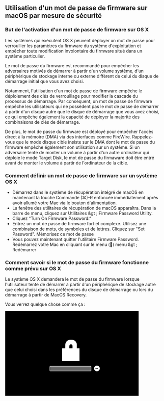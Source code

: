 ## Utilisation d'un mot de passe de firmware sur macOS par mesure de sécurité

### But de l'activation d'un mot de passe de firmware sur OS X

Les systèmes qui exécutent OS X peuvent déployer un mot de passe pour verrouiller les paramètres du firmware du système d'exploitation et empêcher toute modification involontaire du firmware situé dans un système particulier.

Le mot de passe du firmware est recommandé pour empêcher les adversaires motivés de démarrer à partir d'un volume système, d'un périphérique de stockage interne ou externe différent de celui du disque de démarrage initial que vous avez choisi.

Notamment, l'utilisation d'un mot de passe de firmware empêche le déploiement des clés de verrouillage pour modifier la cascade du processus de démarrage. Par conséquent, un mot de passe de firmware empêche les utilisateurs qui ne possèdent pas le mot de passe de démarrer à partir d'un disque autre que le disque de démarrage que vous avez choisi, ce qui empêche également la capacité de déployer la majorité des combinaisons de clés de démarrage.

De plus, le mot de passe du firmware est déployé pour empêcher l'accès direct à la mémoire \(DMA\) via des interfaces comme FireWire. Rappelez-vous que le mode disque cible insiste sur le DMA dont le mot de passe du firmware empêche également son utilisation sur un système. Si un adversaire tente de monter un volume à partir d'un autre ordinateur qui déploie le mode Target Disk, le mot de passe du firmaware doit être entré avant de monter le volume à partir de l'ordinateur de la cible.

### Comment définir un mot de passe de firmware sur un système OS X

- Démarrez dans le système de récupération intégré de macOS en maintenant la touche Commande \(⌘\)-R enfoncée immédiatement après avoir allumé votre Mac via le bouton d'alimentation.
- La fenêtre des utilitaires de récupération de macOS apparaîtra. Dans la barre de menu, cliquez sur Utilitaires &gt ; Firmware Password Utility.
- Cliquez “Turn On Firmware Password.”
- Entrez un mot de passe de firmware fort et complexe. Utilisez une combinaison de mots, de symboles et de lettres. Cliquez sur "Set Password". Mémorisez ce mot de passe
- Vous pouvez maintenant quitter l'utilitaire Firmware Password. Redémarrez votre Mac en cliquant sur le menu \(\) menu &gt ; Redémarrer

### Comment savoir si le mot de passe du firmware fonctionne comme prévu sur OS X

Le système OS X demandera le mot de passe du firmware lorsque l'utilisateur tente de démarrer à partir d'un périphérique de stockage autre que celui choisi dans les préférences du disque de démarrage ou lors du démarrage à partir de MacOS Recovery.

Vous verrez quelque chose comme ça :

![guide-to-encrypting-mac-os-x-with-filevault-eight](/assets/guide-to-encrypting-mac-os-x-with-filevault-eight.png)
